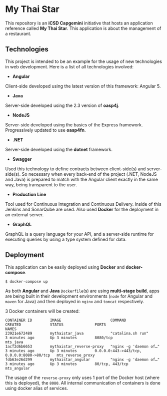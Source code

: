 # My Thai Star

This repository is an **iCSD Capgemini** initiative that hosts an application reference called **My Thai Star**. This application is about the management of a restaurant.

## Technologies

This project is intended to be an example for the usage of new technologies in web development. Here is a list of all technologies involved:

* **Angular**

Client-side developed using the latest version of this framework: Angular 5.

* **Java**

Server-side developed using the 2.3 version of **oasp4j**.

* **NodeJS**

Server-side developed using the basics of the Express framework. Progressively updated to use **oasp4fn**.

* **.NET**

Server-side developed using the **dotnet** framework.

* **Swagger**

Used this technology to define contracts between client-side(s) and server-side(s). So necessary when every back-end of the project (.NET, NodeJS and Java) is prepared to match with the Angular client exactly in the same way, being transparent to the user.

* **Production Line**

Tool used for Continuous Integration and Continuous Delivery. Inside of this Jenkins and SonarQube are used. Also used **Docker** for the deployment in an external server.

* **GraphQL**

GraphQL is a query language for your API, and a server-side runtime for executing queries by using a type system defined for data.

## Deployment

This application can be easily deployed using **Docker** and **docker-compose**.

`$ docker-compose up`

As both **Angular** and **Java** `Dockerfile`(s) are using **multi-stage build**, apps are being built in their development environments (`node` for Angular and `maven` for Java) and then deployed in `nginx` and `tomcat` respectively.

3 Docker containers will be created:

```
CONTAINER ID        IMAGE                      COMMAND                  CREATED             STATUS              PORTS                                        NAMES
23921e672489        mythaistar_java            "catalina.sh run"        3 minutes ago       Up 3 minutes        8080/tcp                                     mts_java
1acf2d6b6653        mythaistar_reverse-proxy   "nginx -g 'daemon of…"   3 minutes ago       Up 3 minutes        0.0.0.0:443->443/tcp, 0.0.0.0:8080->80/tcp   mts_reverse_proxy
fdb63e26d299        mythaistar_angular         "nginx -g 'daemon of…"   3 minutes ago       Up 3 minutes        80/tcp, 443/tcp                              mts_angular
```

The usage of the `reverse-proxy` only uses 1 port of the Docker host (where this is deployed), the `8080`. All internal communication of containers is done using docker alias of services.
